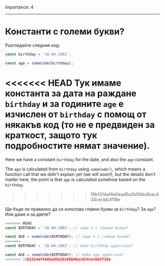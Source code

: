 importance: 4

---

# Константи с големи букви?

Разгледайте следния код:

```js
const birthday = '18.04.1982';

const age = someCode(birthday);
```

<<<<<<< HEAD
Тук имаме константа за дата на раждане `birthday` и за годините `age` е изчислен от `birthday` с помощ от някакъв код (то не е предвиден за краткост, защото тук подробностите нямат значение).
=======
Here we have a constant `birthday` for the date, and also the `age` constant.

The `age` is calculated from `birthday` using `someCode()`, which means a function call that we didn't explain yet (we will soon!), but the details don't matter here, the point is that `age` is calculated somehow based on the `birthday`.
>>>>>>> 18b1314af4e0ead5a2b10bb4bacd24cecbb3f18e

Ще бъде ли правилно да се използва главни букви за `birthday`? За `age`? Или даже и за двете?

```js
<<<<<<< HEAD
const BIRTHDAY = '18.04.1982'; // защо е с главни букви?

const AGE = someCode(BIRTHDAY); // защо е с главни букви?
=======
const BIRTHDAY = '18.04.1982'; // make birthday uppercase?

const AGE = someCode(BIRTHDAY); // make age uppercase?
>>>>>>> 18b1314af4e0ead5a2b10bb4bacd24cecbb3f18e
```
